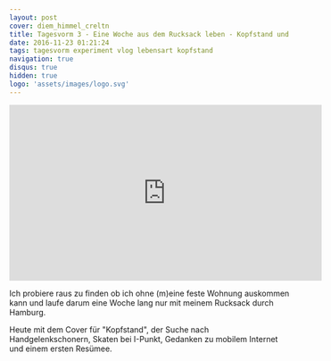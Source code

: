 ```yaml
---
layout: post
cover: diem_himmel_creltn
title: Tagesvorm 3 - Eine Woche aus dem Rucksack leben - Kopfstand und Skaten
date: 2016-11-23 01:21:24
tags: tagesvorm experiment vlog lebensart kopfstand
navigation: true
disqus: true
hidden: true
logo: 'assets/images/logo.svg'
---
```


<iframe width="560" height="315" src="https://www.youtube-nocookie.com/embed/N4KbwLHv9gk" frameborder="0" allow="autoplay; encrypted-media" allowfullscreen></iframe>

Ich probiere raus zu finden ob ich ohne (m)eine feste Wohnung auskommen kann und laufe darum eine Woche lang nur mit meinem Rucksack durch Hamburg.

Heute mit dem Cover für "Kopfstand", der Suche nach Handgelenkschonern, Skaten bei I-Punkt, Gedanken zu mobilem Internet und einem ersten Resümee.
